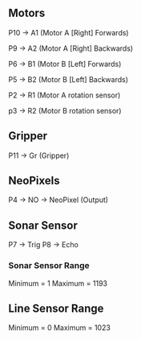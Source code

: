 

## Motors

P10 -> A1 (Motor A [Right] Forwards)

P9 -> A2 (Motor A [Right] Backwards)

P6 -> B1 (Motor B [Left] Forwards)

P5 -> B2 (Motor B [Left] Backwards)

P2 -> R1 (Motor A rotation sensor)

p3 -> R2 (Motor B rotation sensor)

## Gripper

P11 -> Gr (Gripper)

## NeoPixels

P4 -> NO -> NeoPixel (Output)

## Sonar Sensor
P7 -> Trig
P8 -> Echo

### Sonar Sensor Range
Minimum = 1
Maximum = 1193

## Line Sensor Range
Minimum = 0
Maximum = 1023